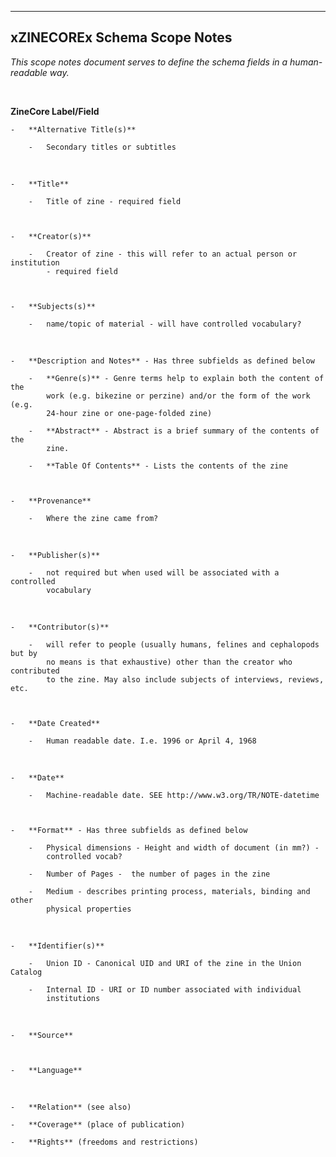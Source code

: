 <hr />

<h2>xZINECOREx Schema Scope Notes</h2>

<p><em>This scope notes document serves to define the schema fields in a
human-readable way.</em></p>

<p> </p>

<p><strong>ZineCore Label/Field</strong></p>

<pre><code>-   **Alternative Title(s)**

    -   Secondary titles or subtitles
</code></pre>

<p> </p>

<pre><code>-   **Title**

    -   Title of zine - required field

     

-   **Creator(s)**

    -   Creator of zine - this will refer to an actual person or institution
        - required field

     

-   **Subjects(s)**

    -   name/topic of material - will have controlled vocabulary?
</code></pre>

<p> </p>

<pre><code>-   **Description and Notes** - Has three subfields as defined below

    -   **Genre(s)** - Genre terms help to explain both the content of the
        work (e.g. bikezine or perzine) and/or the form of the work (e.g.
        24-hour zine or one-page-folded zine)

    -   **Abstract** - Abstract is a brief summary of the contents of the
        zine.

    -   **Table Of Contents** - Lists the contents of the zine

     

-   **Provenance**

    -   Where the zine came from?
</code></pre>

<p> </p>

<pre><code>-   **Publisher(s)**

    -   not required but when used will be associated with a controlled
        vocabulary
</code></pre>

<p> </p>

<pre><code>-   **Contributor(s)**

    -   will refer to people (usually humans, felines and cephalopods but by
        no means is that exhaustive) other than the creator who contributed
        to the zine. May also include subjects of interviews, reviews, etc.

     

-   **Date Created**

    -   Human readable date. I.e. 1996 or April 4, 1968
</code></pre>

<p> </p>

<pre><code>-   **Date**

    -   Machine-readable date. SEE http://www.w3.org/TR/NOTE-datetime

     

-   **Format** - Has three subfields as defined below

    -   Physical dimensions - Height and width of document (in mm?) -
        controlled vocab?

    -   Number of Pages -  the number of pages in the zine

    -   Medium - describes printing process, materials, binding and other
        physical properties
</code></pre>

<p> </p>

<pre><code>-   **Identifier(s)**

    -   Union ID - Canonical UID and URI of the zine in the Union Catalog

    -   Internal ID - URI or ID number associated with individual
        institutions
</code></pre>

<p> </p>

<pre><code>-   **Source**

 

-   **Language**
</code></pre>

<p> </p>

<pre><code>-   **Relation** (see also)

-   **Coverage** (place of publication)

-   **Rights** (freedoms and restrictions)
</code></pre>
